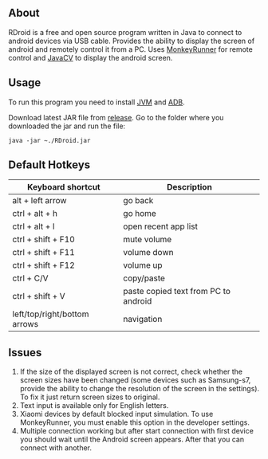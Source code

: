 ## About

RDroid is a free and open source program written in Java to connect to android devices via USB cable. Provides the ability to display the screen of android and remotely control it from a PC. Uses [MonkeyRunner](https://developer.android.com/studio/test/monkeyrunner/) for remote control and [JavaCV](https://github.com/bytedeco/javacv) to display the android screen.

## Usage

To run this program you need to install [JVM](https://www.oracle.com/technetwork/java/javase/downloads/index.html) and [ADB](https://developer.android.com/studio/releases/platform-tools).

Download latest JAR file from [release](https://github.com/kirilamenski/RDroid/releases). Go to the folder where you downloaded the jar and run the file:
```shell
java -jar ~./RDroid.jar
```

## Default Hotkeys

| Keyboard shortcut  | Description |
| ------------- | ------------- |
| alt + left arrow  | go back  |
| ctrl + alt + h  | go home  |
| ctrl + alt + l  | open recent app list  |
| ctrl + shift + F10  | mute volume  |
| ctrl + shift + F11  | volume down  |
| ctrl + shift + F12  | volume up  |
| ctrl + C/V  | copy/paste  |
| ctrl + shift + V  | paste copied text from PC to android  |
| left/top/right/bottom arrows  | navigation  |


## Issues

1) If the size of the displayed screen is not correct, check whether the screen sizes have been changed (some devices such as Samsung-s7, provide the ability to change the resolution of the screen in the settings). To fix it just return screen sizes to original.
2) Text input is available only for English letters.
3) Xiaomi devices by default blocked input simulation. To use MonkeyRunner, you must enable this option in the developer settings.
4) Multiple connection working but after start connection with first device you should wait until the Android screen appears. After that you can connect with another.
